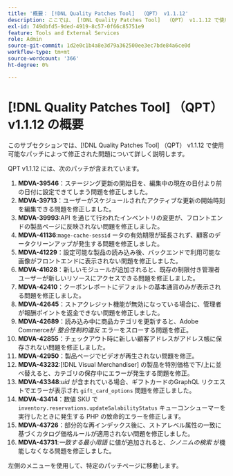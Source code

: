 ```yaml
---
title: '概要： [!DNL Quality Patches Tool]  （QPT） v1.1.12'
description: ここでは、 [!DNL Quality Patches Tool]  （QPT） v1.1.12 で使用可能なパッチによって修正された問題について詳しく説明します。
exl-id: 749dbfd5-9ded-4919-8c57-0f66c85751e9
feature: Tools and External Services
role: Admin
source-git-commit: 1d2e0c1b4a8e3d79a362500ee3ec7bde84a6ce0d
workflow-type: tm+mt
source-wordcount: '366'
ht-degree: 0%

---
```


# [!DNL Quality Patches Tool] （QPT） v1.1.12 の概要

このサブセクションでは、[!DNL Quality Patches Tool] （QPT） v1.1.12 で使用可能なパッチによって修正された問題について詳しく説明します。

QPT v1.1.12 には、次のパッチが含まれています。

1. **MDVA-39546**：ステージング更新の開始日を、編集中の現在の日付より前の日付に設定できてしまう問題を修正しました。
1. **MDVA-39713**：ユーザーがスケジュールされたアクティブな更新の開始時刻を編集できる問題を修正しました。
1. **MDVA-39993**:API を通じて行われたインベントリの変更が、フロントエンドの製品ページに反映されない問題を修正しました。
1. **MDVA-41136**:`mage-cache-sessid` ータの有効期限が延長されず、顧客のデータクリーンアップが発生する問題を修正しました。
1. **MDVA-41229**：設定可能な製品の読み込み後、バックエンドで利用可能な画像がフロントエンドに表示されない問題を修正しました。
1. **MDVA-41628**：新しいモジュールが追加されると、既存の制限付き管理者ユーザーが新しいリソースにアクセスできる問題を修正しました。
1. **MDVA-42410**：クーポンレポートにデフォルトの基本通貨のみが表示される問題を修正しました。
1. **MDVA-42645**：ストアクレジット機能が無効になっている場合に、管理者が報酬ポイントを返金できない問題を修正しました。
1. **MDVA-42689**：読み込み中に商品カテゴリを更新すると、Adobe Commerceが *整合性制約違反* エラーをスローする問題を修正。
1. **MDVA-42855**：チェックアウト時に新しい顧客アドレスがアドレス帳に保存されない問題を修正しました。
1. **MDVA-42950**：製品ページでビデオが再生されない問題を修正。
1. **MDVA-43232**:[!DNL Visual Merchandiser] の製品を特別価格で下/上に並べ替えると、カテゴリの保存中にエラーが発生する問題を修正。
1. **MDVA-43348**:*uid* が含まれている場合、ギフトカードのGraphQL リクエストでエラーが表示され `gift_card_options` 問題を修正しました。
1. **MDVA-43414**：数値 SKU で `inventory.reservations.updateSalabilityStatus` キューコンシューマーを実行したときに発生する PHP の致命的エラーを修正します。
1. **MDVA-43726**：部分的な再インデックス後に、ストアレベル属性の一致に基づくカタログ価格ルールが適用されない問題を修正しました。
1. **MDVA-43731**:*一致する最小用語* に値が追加されると、*シノニムの検索* が機能しなくなる問題を修正しました。

左側のメニューを使用して、特定のパッチページに移動します。
